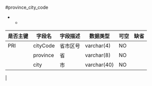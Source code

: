 #province_city_code
* -
 
|是否主键	|字段名	|字段描述	|数据类型	|可空	|缺省	|
| --------|-----|-----|-----|-----|-----|
|PRI|cityCode|省市区号|varchar(4)|NO||
||province|省|varchar(8)|NO||
||city|市|varchar(40)|NO||
|
